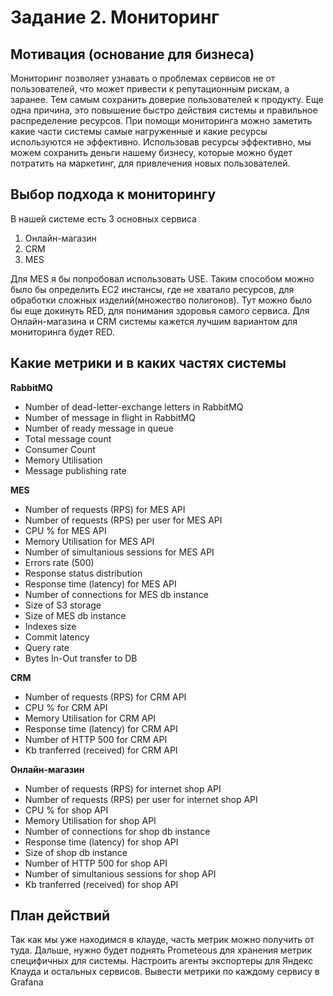 # Задание 2. Мониторинг

## Мотивация (основание для бизнеса)
Мониторинг позволяет узнавать о проблемах сервисов не от пользователей, что может привести
к репутационным рискам, а заранее. Тем самым сохранить доверие пользователей к продукту.
Еще одна причина, это повышение быстро действия системы и правильное распределение
ресурсов. При помощи мониторинга можно заметить какие части системы самые нагруженные и какие ресурсы
используются не эффективно. Использовав ресурсы эффективно, мы можем сохранить деньги нашему бизнесу,
которые можно будет потратить на маркетинг, для привлечения новых пользователей.


## Выбор подхода к мониторингу
В нашей системе есть 3 основных сервиса
1. Онлайн-магазин
2. CRM
3. MES

Для MES я бы попробовал использовать USE. Таким способом можно было бы определить ЕС2 инстансы, где
не хватало ресурсов, для обработки сложных изделий(множество полигонов). Тут можно было бы еще докинуть
RED, для понимания здоровья самого сервиса.
Для Онлайн-магазина и CRM системы кажется лучшим вариантом для мониторинга будет RED.

## Какие метрики и в каких частях системы
**RabbitMQ**
- Number of dead-letter-exchange letters in RabbitMQ
- Number of message in flight in RabbitMQ
- Number of ready message in queue
- Total message count
- Consumer Count
- Memory Utilisation
- Message publishing rate

**MES**
- Number of requests (RPS) for MES API
- Number of requests (RPS) per user for MES API
- CPU % for MES API
- Memory Utilisation for MES API
- Number of simultanious sessions for MES API
- Errors rate (500)
- Response status distribution
- Response time (latency) for MES API
- Number of connections for MES db instance
- Size of S3 storage
- Size of MES db instance
- Indexes size
- Commit latency
- Query rate
- Bytes In-Out transfer to DB

**CRM**
- Number of requests (RPS) for CRM API
- CPU % for CRM API
- Memory Utilisation for CRM API
- Response time (latency) for CRM API
- Number of HTTP 500 for CRM API
- Kb tranferred (received) for CRM API

**Онлайн-магазин**
- Number of requests (RPS) for internet shop API
- Number of requests (RPS) per user for internet shop API
- CPU % for shop API
- Memory Utilisation for shop API
- Number of connections for shop db instance
- Response time (latency) for shop API
- Size of shop db instance
- Number of HTTP 500 for shop API
- Number of simultanious sessions for shop API
- Kb tranferred (received) for shop API

## План действий
Так как мы уже находимся в клауде, часть метрик можно получить от туда. Дальше, нужно будет поднять
Prometeous для хранения метрик специфичных для системы. Настроить агенты экспортеры для Яндекс Клауда и 
остальных сервисов. Вывести метрики по каждому сервису в Grafana
